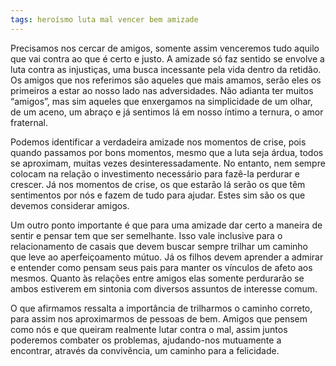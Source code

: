 ```yaml
---
tags: heroísmo luta mal vencer bem amizade
---
```

Precisamos nos cercar de amigos, somente assim venceremos tudo aquilo que vai contra ao que é certo e justo. A amizade só faz sentido se envolve a luta contra as injustiças, uma busca incessante pela vida dentro da retidão. Os amigos que nos referimos são aqueles que mais amamos, serão eles os primeiros a estar ao nosso lado nas adversidades. Não adianta ter muitos “amigos”, mas sim aqueles que enxergamos na simplicidade de um olhar, de um aceno, um abraço e já sentimos lá em nosso íntimo a ternura, o amor fraternal.

Podemos identificar a verdadeira amizade nos momentos de crise, pois quando passamos por bons momentos, mesmo que a luta seja árdua, todos se aproximam, muitas vezes desinteressadamente. No entanto, nem sempre colocam na relação o investimento necessário para fazê-la perdurar e crescer. Já nos momentos de crise, os que estarão lá serão os que têm sentimentos por nós e fazem de tudo para ajudar. Estes sim são os que devemos considerar amigos.

Um outro ponto importante é que para uma amizade dar certo a maneira de sentir e pensar tem que ser semelhante. Isso vale inclusive para o relacionamento de casais que devem buscar sempre trilhar um caminho que leve ao aperfeiçoamento mútuo. Já os filhos devem aprender a admirar e entender como pensam seus pais para manter os vínculos de afeto aos mesmos. Quanto às relações entre amigos elas somente perdurarão se ambos estiverem em sintonia com diversos assuntos de interesse comum.

O que afirmamos ressalta a importância de trilharmos o caminho correto, para assim nos aproximarmos de pessoas de bem. Amigos que pensem como nós e que queiram realmente lutar contra o mal, assim juntos poderemos combater os problemas, ajudando-nos mutuamente a encontrar, através da convivência, um caminho para a felicidade.
